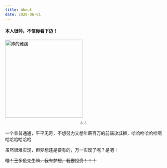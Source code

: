 ```yaml
---
title: About
date: 2020-06-01
---
```


#### 本人很帅，不信你看下边！

<div  class="img">
    <img src="/images/black-me.jpg" alt="帅的雅痞" width="250" height="250">
    <span class="caption">本人</span>
</div>
<p>一个普普通通，平平无奇，不想努力又想年薪百万的前端攻城狮，哈哈哈哈哈哈啊哈哈哈哈哈哈</p>
<p>虽然很难实现，但梦想还是要有的，万一实现了呢？是吧！</p>

<p class="dream">喂！王多鱼先生嘛，我有梦想，我要投资！！！</p>

<style>
.img {
    align: center;
}
.caption {
    color: #999;
    display: block;
    font-size: 0.9em;
    margin-top: 0.5em;
    position: relative;
    text-align: center;
}
.dream {
    text-decoration: line-through;
}
</style>